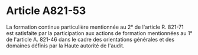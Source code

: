 # Article A821-53

La formation continue particulière mentionnée au 2° de l'article R. 821-71 est satisfaite par la participation aux actions de formation mentionnées au 1° de l'article A. 821-46 dans le cadre des orientations générales et des domaines définis par la Haute autorité de l'audit.
